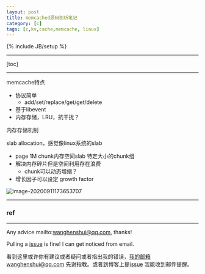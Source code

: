 ```yaml
---
layout: post
title: memcached源码剖析笔记
category: [c]
tags: [c,kv,cache,memcache, linux]
---
```

{% include JB/setup %}

---

[toc]

---

memcache特点

- 协议简单
  - add/set/replace/get/get/delete
- 基于libevent
- 内存存储，LRU，抗干扰？

内存存储机制

slab allocation，感觉像linux系统的slab

- page 1M chunk内存空间slab 特定大小的chunk组
- 解决内存碎片但是空间利用存在浪费
  - chunk可以动态増缩？
- 增长因子可以设定 growth factor

![image-20200911173653707](https://wanghenshui.github.io/assets/image-20200911173653707.png)

---

### ref





---

Any advice mailto:wanghenshui@qq.com, thanks! 

Pulling a [issue](https://github.com/wanghenshui/wanghenshui.github.io/issues/new) is fine! I can get noticed from email.

看到这里或许你有建议或者疑问或者指出我的错误，我的邮箱wanghenshui@qq.com 先谢指教。或者到博客上提[issue](https://github.com/wanghenshui/wanghenshui.github.io/issues/new) 我能收到邮件提醒。